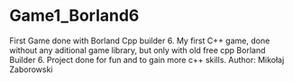 # Game1_Borland6
First Game done with Borland Cpp builder 6. 
My first C++ game, done without any aditional game library, but only with old free cpp Borland Builder 6.
Project done for fun and to gain more c++ skills.
Author: Mikołaj Zaborowski
